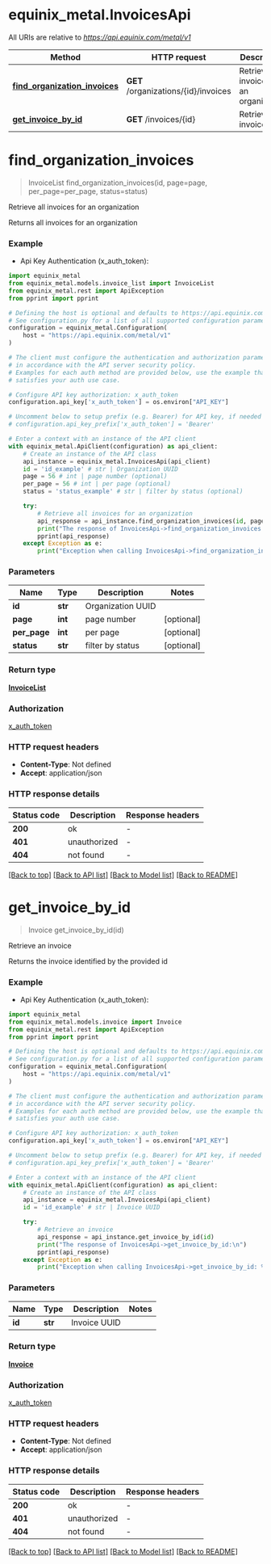 # equinix_metal.InvoicesApi

All URIs are relative to *https://api.equinix.com/metal/v1*

Method | HTTP request | Description
------------- | ------------- | -------------
[**find_organization_invoices**](InvoicesApi.md#find_organization_invoices) | **GET** /organizations/{id}/invoices | Retrieve all invoices for an organization
[**get_invoice_by_id**](InvoicesApi.md#get_invoice_by_id) | **GET** /invoices/{id} | Retrieve an invoice


# **find_organization_invoices**
> InvoiceList find_organization_invoices(id, page=page, per_page=per_page, status=status)

Retrieve all invoices for an organization

Returns all invoices for an organization

### Example

* Api Key Authentication (x_auth_token):

```python
import equinix_metal
from equinix_metal.models.invoice_list import InvoiceList
from equinix_metal.rest import ApiException
from pprint import pprint

# Defining the host is optional and defaults to https://api.equinix.com/metal/v1
# See configuration.py for a list of all supported configuration parameters.
configuration = equinix_metal.Configuration(
    host = "https://api.equinix.com/metal/v1"
)

# The client must configure the authentication and authorization parameters
# in accordance with the API server security policy.
# Examples for each auth method are provided below, use the example that
# satisfies your auth use case.

# Configure API key authorization: x_auth_token
configuration.api_key['x_auth_token'] = os.environ["API_KEY"]

# Uncomment below to setup prefix (e.g. Bearer) for API key, if needed
# configuration.api_key_prefix['x_auth_token'] = 'Bearer'

# Enter a context with an instance of the API client
with equinix_metal.ApiClient(configuration) as api_client:
    # Create an instance of the API class
    api_instance = equinix_metal.InvoicesApi(api_client)
    id = 'id_example' # str | Organization UUID
    page = 56 # int | page number (optional)
    per_page = 56 # int | per page (optional)
    status = 'status_example' # str | filter by status (optional)

    try:
        # Retrieve all invoices for an organization
        api_response = api_instance.find_organization_invoices(id, page=page, per_page=per_page, status=status)
        print("The response of InvoicesApi->find_organization_invoices:\n")
        pprint(api_response)
    except Exception as e:
        print("Exception when calling InvoicesApi->find_organization_invoices: %s\n" % e)
```



### Parameters


Name | Type | Description  | Notes
------------- | ------------- | ------------- | -------------
 **id** | **str**| Organization UUID | 
 **page** | **int**| page number | [optional] 
 **per_page** | **int**| per page | [optional] 
 **status** | **str**| filter by status | [optional] 

### Return type

[**InvoiceList**](InvoiceList.md)

### Authorization

[x_auth_token](../README.md#x_auth_token)

### HTTP request headers

 - **Content-Type**: Not defined
 - **Accept**: application/json

### HTTP response details

| Status code | Description | Response headers |
|-------------|-------------|------------------|
**200** | ok |  -  |
**401** | unauthorized |  -  |
**404** | not found |  -  |

[[Back to top]](#) [[Back to API list]](../README.md#documentation-for-api-endpoints) [[Back to Model list]](../README.md#documentation-for-models) [[Back to README]](../README.md)
# **get_invoice_by_id**
> Invoice get_invoice_by_id(id)

Retrieve an invoice

Returns the invoice identified by the provided id

### Example

* Api Key Authentication (x_auth_token):

```python
import equinix_metal
from equinix_metal.models.invoice import Invoice
from equinix_metal.rest import ApiException
from pprint import pprint

# Defining the host is optional and defaults to https://api.equinix.com/metal/v1
# See configuration.py for a list of all supported configuration parameters.
configuration = equinix_metal.Configuration(
    host = "https://api.equinix.com/metal/v1"
)

# The client must configure the authentication and authorization parameters
# in accordance with the API server security policy.
# Examples for each auth method are provided below, use the example that
# satisfies your auth use case.

# Configure API key authorization: x_auth_token
configuration.api_key['x_auth_token'] = os.environ["API_KEY"]

# Uncomment below to setup prefix (e.g. Bearer) for API key, if needed
# configuration.api_key_prefix['x_auth_token'] = 'Bearer'

# Enter a context with an instance of the API client
with equinix_metal.ApiClient(configuration) as api_client:
    # Create an instance of the API class
    api_instance = equinix_metal.InvoicesApi(api_client)
    id = 'id_example' # str | Invoice UUID

    try:
        # Retrieve an invoice
        api_response = api_instance.get_invoice_by_id(id)
        print("The response of InvoicesApi->get_invoice_by_id:\n")
        pprint(api_response)
    except Exception as e:
        print("Exception when calling InvoicesApi->get_invoice_by_id: %s\n" % e)
```



### Parameters


Name | Type | Description  | Notes
------------- | ------------- | ------------- | -------------
 **id** | **str**| Invoice UUID | 

### Return type

[**Invoice**](Invoice.md)

### Authorization

[x_auth_token](../README.md#x_auth_token)

### HTTP request headers

 - **Content-Type**: Not defined
 - **Accept**: application/json

### HTTP response details

| Status code | Description | Response headers |
|-------------|-------------|------------------|
**200** | ok |  -  |
**401** | unauthorized |  -  |
**404** | not found |  -  |

[[Back to top]](#) [[Back to API list]](../README.md#documentation-for-api-endpoints) [[Back to Model list]](../README.md#documentation-for-models) [[Back to README]](../README.md)

